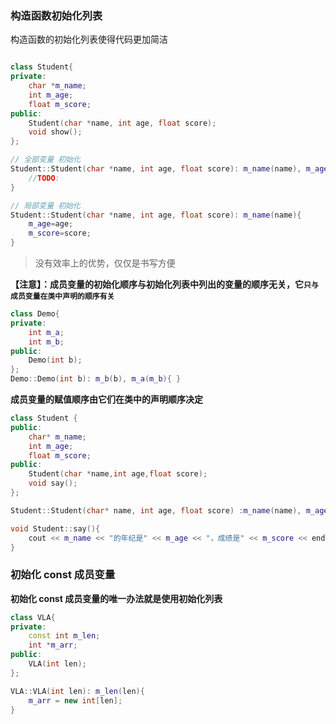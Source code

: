 ### 构造函数初始化列表

构造函数的初始化列表使得代码更加简洁

```c++

class Student{
private:
    char *m_name;
    int m_age;
    float m_score;
public:
    Student(char *name, int age, float score);
    void show();
};

// 全部变量 初始化
Student::Student(char *name, int age, float score): m_name(name), m_age(age), m_score(score){
    //TODO:
}

// 局部变量 初始化
Student::Student(char *name, int age, float score): m_name(name){
    m_age=age;
    m_score=score;
}
```

> 没有效率上的优势，仅仅是书写方便

**【注意】：成员变量的初始化顺序与初始化列表中列出的变量的顺序无关，它`只与成员变量在类中声明的顺序有关`**

```c++
class Demo{
private:
    int m_a;
    int m_b;
public:
    Demo(int b);
};
Demo::Demo(int b): m_b(b), m_a(m_b){ }
```

**成员变量的赋值顺序由它们在类中的声明顺序决定**

```c++
class Student {
public:
	char* m_name;
	int m_age;
	float m_score;
public:
	Student(char *name,int age,float score);
	void say();
};

Student::Student(char* name, int age, float score) :m_name(name), m_age(age), m_score(score) {}

void Student::say(){
	cout << m_name << "的年纪是" << m_age << "，成绩是" << m_score << endl;
}
```

### 初始化 const 成员变量

**初始化 const 成员变量的唯一办法就是使用初始化列表**

```c++
class VLA{
private:
    const int m_len;
    int *m_arr;
public:
    VLA(int len);
};

VLA::VLA(int len): m_len(len){
    m_arr = new int[len];
}
```
